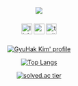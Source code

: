 <div align="center">
  <img src="https://capsule-render.vercel.app/api?type=blur&height=300&color=gradient&text=Hi,%20There🖐️&section=header&reversal=false&textBg=false" />
</div>

###

<div align="center">
  <img src="https://img.shields.io/static/v1?message=LinkedIn&logo=linkedin&label=&color=0077B5&logoColor=white&labelColor=&style=for-the-badge" height="25" alt="linkedin logo"  />
  <img src="https://img.shields.io/static/v1?message=Youtube&logo=youtube&label=&color=FF0000&logoColor=white&labelColor=&style=for-the-badge" height="25" alt="youtube logo"  />
  <img src="https://img.shields.io/static/v1?message=Twitter&logo=twitter&label=&color=1DA1F2&logoColor=white&labelColor=&style=for-the-badge" height="25" alt="twitter logo"  />
</div>

###

<div align="center">
  
  [![GyuHak Kim' profile](https://github-readme-stats.vercel.app/api?username=9hakboiii)](https://github.com/9hakboiii)
  
  [![Top Langs](https://github-readme-stats.vercel.app/api/top-langs/?username=9hakboiii&layout=compact)](https://github.com/9hakboiii)
  
  [![solved.ac tier](http://mazassumnida.wtf/api/generate_badge?boj=popopasd)](https://solved.ac/popopasd)
</div>

